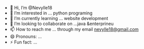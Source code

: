 - 👋 Hi, I’m @Nevylle18
- 👀 I’m interested in ... python programing
- 🌱 I’m currently learning ... website development
- 💞️ I’m looking to collaborate on ...java &enterprineu
- 📫 How to reach me ... through my email nevylle18@gmail.com
- 😄 Pronouns: ...
- ⚡ Fun fact: ...

<!---
Nevylle18/Nevylle18 is a ✨ special ✨ repository because its `README.md` (this file) appears on your GitHub profile.
You can click the Preview link to take a look at your changes.
--->
